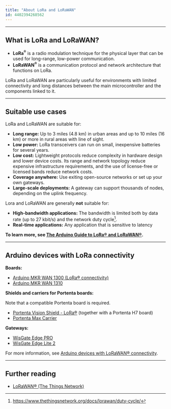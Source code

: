 ```yaml
---
title: "About LoRa and LoRaWAN"
id: 4402394268562
---
```


---

## What is LoRa and LoRaWAN?

* **LoRa<sup>®</sup>** is a radio modulation technique for the physical layer that can be used for long-range, low-power communication.
* **LoRaWAN<sup>®</sup>** is a communication protocol and network architecture that functions on LoRa.

LoRa and LoRaWAN are particularly useful for environments with limited connectivity and long distances between the main microcontroller and the components linked to it.

---

## Suitable use cases

LoRa and LoRaWAN are suitable for:

* **Long range:** Up to 3 miles (4.8 km) in urban areas and up to 10 miles (16 km) or more in rural areas with line of sight.
* **Low power:** LoRa transceivers can run on small, inexpensive batteries for several years.
* **Low cost:** Lightweight protocols reduce complexity in hardware design and lower device costs. Its range and network topology reduce expensive infrastructure requirements, and the use of license-free or licensed bands reduce network costs.
* **Coverage anywhere:** Use exiting open-source networks or set up your own gateways.
* **Large-scale deployments:** A gateway can support thousands of nodes, depending on the uplink frequency.

Lora and LoRaWAN are generally **not** suitable for:

* **High-bandwidth applications:** The bandwidth is limited both by data rate (up to 27 kbit/s) and the network duty cycle[^1].
* **Real-time applications:** Any application that is sensitive to latency

[^1]: <https://www.thethingsnetwork.org/docs/lorawan/duty-cycle/>

**To learn more, see [The Arduino Guide to LoRa® and LoRaWAN®](https://docs.arduino.cc/learn/communication/lorawan-101).**

---

## Arduino devices with LoRa connectivity

**Boards:**

* [Arduino MKR WAN 1300 (LoRa® connectivity)](https://store.arduino.cc/products/arduino-mkr-wan-1300-lora-connectivity)
* [Arduino MKR WAN 1310](https://store.arduino.cc/products/arduino-mkr-wan-1310)

**Shields and carriers for Portenta boards:**

Note that a compatible Portenta board is required.

* [Portenta Vision Shield - LoRa®](https://store.arduino.cc/products/portenta-vision-shield-lora%C2%AE) (together with a Portenta H7 board)
* [Portenta Max Carrier](https://store.arduino.cc/products/portenta-max-carrier)

**Gateways:**

* [WisGate Edge PRO](https://store.arduino.cc/products/wisgate-edge-pro)
* [WisGate Edge Lite 2](https://store.arduino.cc/products/wisgate-edge-lite2)

For more information, see [Arduino devices with LoRaWAN® connectivity](https://support.arduino.cc/hc/en-us/articles/4403398854418-Arduino-devices-with-LoRaWAN-connectivity).

---

## Further reading

* [LoRaWAN® (The Things Network)](https://www.thethingsnetwork.org/docs/lorawan/)
